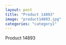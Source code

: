 ```yaml
---
layout: post
title: "Product 14893"
image: "product14893.jpg"
categories: "category1"
---
```

Product 14893
